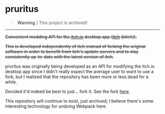 # pruritus

> **Warning** | This project is archived!

---

~~Convenient modding API for the [itch.io](https://itch.io) desktop app ([itch](https://github.com/itchio/itch) (kitch)).~~

~~This is developed independently of itch instead of forking the original software in order to benefit from itch's update servers and to stay consistently up-to-date with the latest version of itch.~~

pruritus was originally being developed as an API for modifying the itch.io desktop app since I didn't really expect the average user to want to use a fork, but I realized that the repository has been more or less dead for a while.

Decided it'd indeed be best to just... fork it. See the fork [here](https://github.com/steviegt6/itch).

This repository will continue to exist, just archived; I believe there's some interesting technology for undoing Webpack here.
